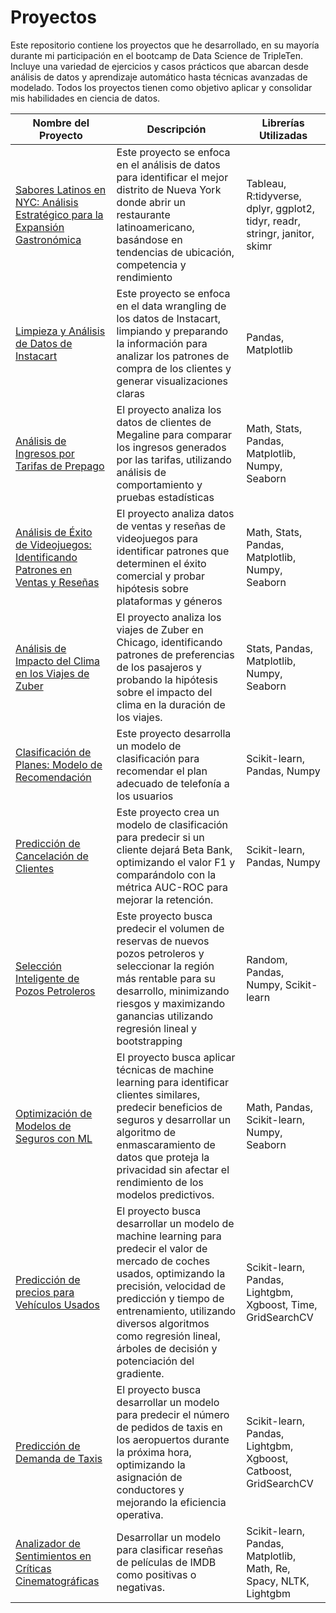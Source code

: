# Proyectos

Este repositorio contiene los proyectos que he desarrollado, en su mayoría durante mi participación en el bootcamp de Data Science de TripleTen. Incluye una variedad de ejercicios y casos prácticos que abarcan desde análisis de datos y aprendizaje automático hasta técnicas avanzadas de modelado. Todos los proyectos tienen como objetivo aplicar y consolidar mis habilidades en ciencia de datos.

| Nombre del Proyecto    | Descripción                                                         | Librerías Utilizadas                           |
|------------------------|---------------------------------------------------------------------|------------------------------------------------|
| [Sabores Latinos en NYC: Análisis Estratégico para la Expansión Gastronómica](https://www.kaggle.com/code/macarenasanhueza/google-data-analytics-case-study-3) | Este proyecto se enfoca en el análisis de datos para identificar el mejor distrito de Nueva York donde abrir un restaurante latinoamericano, basándose en tendencias de ubicación, competencia y rendimiento | Tableau, R:tidyverse, dplyr, ggplot2, tidyr, readr, stringr, janitor, skimr|
| [Limpieza y Análisis de Datos de Instacart](https://github.com/Mimobakery/TripleTen-Proyectos/blob/main/Proyecto%20S4%20-%20Data%20Wrangling.ipynb) | Este proyecto se enfoca en el data wrangling de los datos de Instacart, limpiando y preparando la información para analizar los patrones de compra de los clientes y generar visualizaciones claras | Pandas, Matplotlib                      |
| [Análisis de Ingresos por Tarifas de Prepago](https://github.com/Mimobakery/TripleTen-Proyectos/blob/3-An%C3%A1lisis-tarifas-telefonicas/Proyecto%20S5%20-%20An%C3%A1lisis%20estad%C3%ADstico%20de%20datos.ipynb)             | El proyecto analiza los datos de clientes de Megaline para comparar los ingresos generados por las tarifas, utilizando análisis de comportamiento y pruebas estadísticas  | Math, Stats, Pandas, Matplotlib, Numpy, Seaborn    |
| [Análisis de Éxito de Videojuegos: Identificando Patrones en Ventas y Reseñas](https://github.com/Mimobakery/TripleTen-Proyectos/blob/4-An%C3%A1lisis-videojuegos/Proyecto%20S7%20-%20Proyecto%20Integrado.ipynb)   | El proyecto analiza datos de ventas y reseñas de videojuegos para identificar patrones que determinen el éxito comercial y probar hipótesis sobre plataformas y géneros | Math, Stats, Pandas, Matplotlib, Numpy, Seaborn                     |
| [Análisis de Impacto del Clima en los Viajes de Zuber](https://github.com/Mimobakery/TripleTen-Proyectos/blob/5-An%C3%A1lisis-taxi-rides/Proyecto%20S8%20-%20Zuber%20taxi%20rides.ipynb)  | El proyecto analiza los viajes de Zuber en Chicago, identificando patrones de preferencias de los pasajeros y probando la hipótesis sobre el impacto del clima en la duración de los viajes. | Stats, Pandas, Matplotlib, Numpy, Seaborn         |
|  [Clasificación de Planes: Modelo de Recomendación](https://github.com/Mimobakery/TripleTen-Proyectos/blob/6-ML-tarifas-telefonicas/Proyecto%20S9%20-%20Intro%20ML.ipynb)  | Este proyecto desarrolla un modelo de clasificación para recomendar el plan adecuado de telefonía a los usuarios | Scikit-learn, Pandas, Numpy                     |
| [Predicción de Cancelación de Clientes](https://github.com/Mimobakery/TripleTen-Proyectos/blob/7-Aprendizaje-supervizado-BetaBank/Proyecto%20S10%20-%20Aprendizaje%20Supervizado.ipynb)   | Este proyecto crea un modelo de clasificación para predecir si un cliente dejará Beta Bank, optimizando el valor F1 y comparándolo con la métrica AUC-ROC para mejorar la retención.  | Scikit-learn, Pandas, Numpy               |
| [Selección Inteligente de Pozos Petroleros](https://github.com/Mimobakery/TripleTen-Proyectos/blob/8-Aprendizaje-en-negocios/Proyecto%20S11%20-%20Aprendizaje-autompatico-en-negocios.ipynb)  | Este proyecto busca predecir el volumen de reservas de nuevos pozos petroleros y seleccionar la región más rentable para su desarrollo, minimizando riesgos y maximizando ganancias utilizando regresión lineal y bootstrapping  | Random, Pandas, Numpy, Scikit-learn                 |
| [Optimización de Modelos de Seguros con ML](https://github.com/Mimobakery/TripleTen-Proyectos/blob/9-%C3%81lgebra-lineal/Proyecto%20S12%20-%C3%81lgebra-lineal-compa%C3%B1ia-seguros.ipynb) | El proyecto busca aplicar técnicas de machine learning para identificar clientes similares, predecir beneficios de seguros y desarrollar un algoritmo de enmascaramiento de datos que proteja la privacidad sin afectar el rendimiento de los modelos predictivos. | Math, Pandas, Scikit-learn, Numpy, Seaborn           |
| [Predicción de precios para Vehículos Usados](https://github.com/Mimobakery/TripleTen-Proyectos/blob/10-M%C3%A9todos-num%C3%A9ricos-Rusty/Proyecto%20S13%20-%20M%C3%A9todos-num%C3%A9ricos.ipynb)  | El proyecto busca desarrollar un modelo de machine learning para predecir el valor de mercado de coches usados, optimizando la precisión, velocidad de predicción y tiempo de entrenamiento, utilizando diversos algoritmos como regresión lineal, árboles de decisión y potenciación del gradiente. | Scikit-learn, Pandas, Lightgbm, Xgboost, Time, GridSearchCV   |
| [Predicción de Demanda de Taxis](https://github.com/Mimobakery/TripleTen-Proyectos/blob/11-Series-temporales/Proyecto%20S14%20-%20Series-temporales.ipynb)   | El proyecto busca desarrollar un modelo para predecir el número de pedidos de taxis en los aeropuertos durante la próxima hora, optimizando la asignación de conductores y mejorando la eficiencia operativa.  | Scikit-learn, Pandas, Lightgbm, Xgboost, Catboost, GridSearchCV |
| [Analizador de Sentimientos en Críticas Cinematográficas](https://github.com/Mimobakery/TripleTen-Proyectos/blob/12-Aprendizaje-autom%C3%A1tico-textos/Proyecto%20S15%20-%20Aprendizaje-autom%C3%A1tico-para-textos.ipynb)  | Desarrollar un modelo para clasificar reseñas de películas de IMDB como positivas o negativas.  | Scikit-learn, Pandas, Matplotlib, Math, Re, Spacy, NLTK, Lightgbm   |
